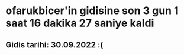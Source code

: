 # ofarukbicer'in gidisine son 3 gun 1 saat 16 dakika 27 saniye kaldi

## Gidis tarihi: 30.09.2022 :(